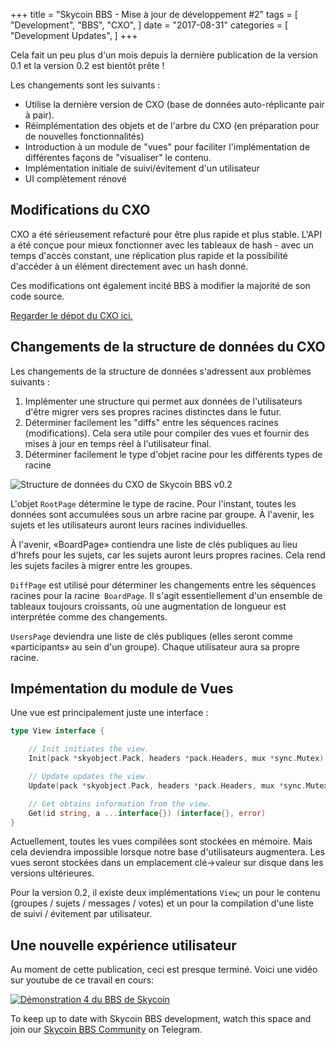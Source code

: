 +++
title = "Skycoin BBS - Mise à jour de développement #2"
tags = [
    "Development",
    "BBS",
    "CXO",
]
date = "2017-08-31"
categories = [
    "Development Updates",
]
+++

Cela fait un peu plus d'un mois depuis la dernière publication de la version 0.1 et la version 0.2 est bientôt prête !

Les changements sont les suivants :

- Utilise la dernière version de CXO (base de données auto-réplicante pair à pair).
- Réimplémentation des objets et de l'arbre du CXO (en préparation pour de nouvelles fonctionnalités)
- Introduction à un module de "vues" pour faciliter l'implémentation de différentes façons de "visualiser" le contenu.
- Implémentation initiale de suivi/évitement d'un utilisateur
- UI complètement rénové

## Modifications du CXO

CXO a été sérieusement refacturé pour être plus rapide et plus stable. L'API a été conçue pour mieux fonctionner avec les tableaux de hash - avec un temps d'accès constant, une réplication plus rapide et la possibilité d'accéder à un élément directement avec un hash donné.

Ces modifications ont également incité BBS à modifier la majorité de son code source.

[Regarder le dépot du CXO ici.](https://github.com/skycoin/cxo)

## Changements de la structure de données du CXO 

Les changements de la structure de données s'adressent aux problèmes suivants :

1. Implémenter une structure qui permet aux données de l'utilisateurs d'être migrer vers ses propres racines distinctes dans le futur.
2. Déterminer facilement les "diffs" entre les séquences racines (modifications). Cela sera utile pour compiler des vues et fournir des mises à jour en temps réel à l'utilisateur final.
3. Déterminer facilement le type d'objet racine pour les différents types de racine

![Structure de données du CXO de Skycoin BBS v0.2](/bbs/img/bbs_cxo_datastructure_v0.2.png)

L'objet `RootPage` détermine le type de racine. Pour l'instant, toutes les données sont accumulées sous un arbre racine par groupe. À l'avenir, les sujets et les utilisateurs auront leurs racines individuelles.

À l'avenir, «BoardPage» contiendra une liste de clés publiques au lieu d'hrefs pour les sujets, car les sujets auront leurs propres racines. Cela rend les sujets faciles à migrer entre les groupes.

`DiffPage` est utilisé pour déterminer les changements entre les séquences racines pour la racine` BoardPage`. Il s'agit essentiellement d'un ensemble de tableaux toujours croissants, où une augmentation de longueur est interprétée comme des changements.

`UsersPage` deviendra une liste de clés publiques (elles seront comme «participants» au sein d'un groupe). Chaque utilisateur aura sa propre racine.

## Impémentation du module de Vues 

Une vue est principalement juste une interface :

```go
type View interface {

	// Init initiates the view.
	Init(pack *skyobject.Pack, headers *pack.Headers, mux *sync.Mutex) error

	// Update updates the view.
	Update(pack *skyobject.Pack, headers *pack.Headers, mux *sync.Mutex) error

	// Get obtains information from the view.
	Get(id string, a ...interface{}) (interface{}, error)
}
```

Actuellement, toutes les vues compilées sont stockées en mémoire. Mais cela deviendra impossible lorsque notre base d'utilisateurs augmentera. Les vues seront stockées dans un emplacement clé->valeur sur disque dans les versions ultérieures.

Pour la version 0.2, il existe deux implémentations `View`; un pour le contenu (groupes / sujets / messages / votes) et un pour la compilation d'une liste de suivi / évitement par utilisateur.

## Une nouvelle expérience utilisateur 

Au moment de cette publication, ceci est presque terminé. Voici une vidéo sur youtube de ce travail en cours:


[![Démonstration 4 du BBS de Skycoin](https://i.ytimg.com/vi/Oue3WVkmGh4/0.jpg)](https://youtu.be/Oue3WVkmGh4)



To keep up to date with Skycoin BBS development, watch this space and join our [Skycoin BBS Community](https://t.me/skycoinbbs) on Telegram.

